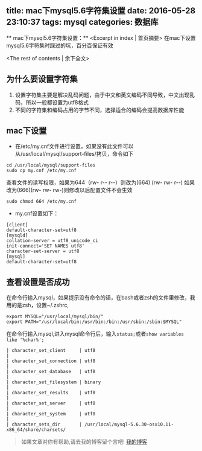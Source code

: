 title: mac下mysql5.6字符集设置
date: 2016-05-28 23:10:37
tags: mysql
categories: 数据库
---
** mac下mysql5.6字符集设置：** <Excerpt in index | 首页摘要>
    在mac下设置mysql5.6字符集时踩过的坑，百分百保证有效
<!-- more -->
<The rest of contents | 余下全文>
## 为什么要设置字符集
1. 设置字符集主要是解决乱码问题，由于中文和英文编码不同导致，中文出现乱码，所以一般都设置为utf8格式
2. 不同的字符集和编码占用的字节不同，选择适合的编码会提高数据库性能

## mac下设置
- 在/etc/my.cnf文件进行设置，如果没有此文件可以从/usr/local/mysql/support-files/拷贝，命令如下
```
cd /usr/local/mysql/support-files
sudo cp my.cnf /etc/my.cnf
```
查看文件的读写权限，如果为644（rw- r-- r--）则改为(664) (rw- rw- r--)
如果改为(666)(rw- rw- rw-)则修改以后配置文件不会生效
```
sudo chmod 664 /etc/my.cnf
```

- my.cnf设置如下：
```
[client]
default-character-set=utf8
[mysqld]
collation-server = utf8_unicode_ci
init-connect='SET NAMES utf8'
character-set-server = utf8
[mysql]
default-character-set=utf8
```

## 查看设置是否成功
在命令行输入mysql，如果提示没有命令的话，在bash或者zsh的文件里修改，我用的是zsh，设置~/.zshrc,
```
export MYSQL="/usr/local/mysql/bin/"
export PATH="/usr/local/bin:/usr/bin:/bin:/usr/sbin:/sbin:$MYSQL"
```
在命令行输入mysql,进入mysql命令行后，输入`status;`或者`show variables like '%char%';`
```
| character_set_client     | utf8                                                    |
| character_set_connection | utf8                                                    |
| character_set_database   | utf8                                                    |
| character_set_filesystem | binary                                                  |
| character_set_results    | utf8                                                    |
| character_set_server     | utf8                                                    |
| character_set_system     | utf8                                                    |
| character_sets_dir       | /usr/local/mysql-5.6.30-osx10.11-x86_64/share/charsets/
```
> 如果文章对你有帮助,请去我的博客留个言吧! [我的博客][1]

[1]: http://geeksblog.cc
